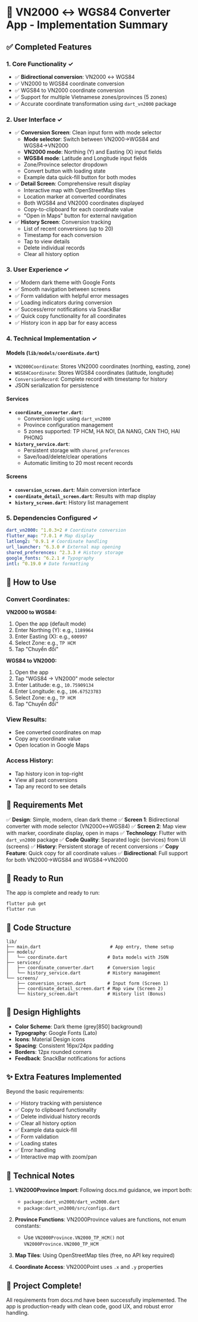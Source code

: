 # 🎉 VN2000 ↔ WGS84 Converter App - Implementation Summary

## ✅ Completed Features

### 1. Core Functionality ✓

- ✅ **Bidirectional conversion**: VN2000 ↔ WGS84
- ✅ VN2000 to WGS84 coordinate conversion
- ✅ WGS84 to VN2000 coordinate conversion
- ✅ Support for multiple Vietnamese zones/provinces (5 zones)
- ✅ Accurate coordinate transformation using `dart_vn2000` package

### 2. User Interface ✓

- ✅ **Conversion Screen**: Clean input form with mode selector
  - **Mode selector**: Switch between VN2000→WGS84 and WGS84→VN2000
  - **VN2000 mode**: Northing (Y) and Easting (X) input fields
  - **WGS84 mode**: Latitude and Longitude input fields
  - Zone/Province selector dropdown
  - Convert button with loading state
  - Example data quick-fill button for both modes
- ✅ **Detail Screen**: Comprehensive result display
  - Interactive map with OpenStreetMap tiles
  - Location marker at converted coordinates
  - Both WGS84 and VN2000 coordinates displayed
  - Copy-to-clipboard for each coordinate value
  - "Open in Maps" button for external navigation
- ✅ **History Screen**: Conversion tracking
  - List of recent conversions (up to 20)
  - Timestamp for each conversion
  - Tap to view details
  - Delete individual records
  - Clear all history option

### 3. User Experience ✓

- ✅ Modern dark theme with Google Fonts
- ✅ Smooth navigation between screens
- ✅ Form validation with helpful error messages
- ✅ Loading indicators during conversion
- ✅ Success/error notifications via SnackBar
- ✅ Quick copy functionality for all coordinates
- ✅ History icon in app bar for easy access

### 4. Technical Implementation ✓

#### Models (`lib/models/coordinate.dart`)

- `VN2000Coordinate`: Stores VN2000 coordinates (northing, easting, zone)
- `WGS84Coordinate`: Stores WGS84 coordinates (latitude, longitude)
- `ConversionRecord`: Complete record with timestamp for history
- JSON serialization for persistence

#### Services

- **`coordinate_converter.dart`**:
  - Conversion logic using `dart_vn2000`
  - Province configuration management
  - 5 zones supported: TP HCM, HA NOI, DA NANG, CAN THO, HAI PHONG
- **`history_service.dart`**:
  - Persistent storage with `shared_preferences`
  - Save/load/delete/clear operations
  - Automatic limiting to 20 most recent records

#### Screens

- **`conversion_screen.dart`**: Main conversion interface
- **`coordinate_detail_screen.dart`**: Results with map display
- **`history_screen.dart`**: History list management

### 5. Dependencies Configured ✓

```yaml
dart_vn2000: ^1.0.3+2 # Coordinate conversion
flutter_map: ^7.0.1 # Map display
latlong2: ^0.9.1 # Coordinate handling
url_launcher: ^6.3.0 # External map opening
shared_preferences: ^2.3.3 # History storage
google_fonts: ^6.2.1 # Typography
intl: ^0.19.0 # Date formatting
```

## 📱 How to Use

### Convert Coordinates:

**VN2000 to WGS84:**
1. Open the app (default mode)
2. Enter Northing (Y): e.g., `1189964`
3. Enter Easting (X): e.g., `600997`
4. Select Zone: e.g., `TP HCM`
5. Tap "Chuyển đổi"

**WGS84 to VN2000:**
1. Open the app
2. Tap "WGS84 → VN2000" mode selector
3. Enter Latitude: e.g., `10.75909134`
4. Enter Longitude: e.g., `106.67523783`
5. Select Zone: e.g., `TP HCM`
6. Tap "Chuyển đổi"

### View Results:

- See converted coordinates on map
- Copy any coordinate value
- Open location in Google Maps

### Access History:

- Tap history icon in top-right
- View all past conversions
- Tap any record to see details

## 🎯 Requirements Met

✅ **Design**: Simple, modern, clean dark theme
✅ **Screen 1**: Bidirectional converter with mode selector (VN2000↔WGS84)
✅ **Screen 2**: Map view with marker, coordinate display, open in maps
✅ **Technology**: Flutter with `dart_vn2000` package
✅ **Code Quality**: Separated logic (services) from UI (screens)
✅ **History**: Persistent storage of recent conversions
✅ **Copy Feature**: Quick copy for all coordinate values
✅ **Bidirectional**: Full support for both VN2000→WGS84 and WGS84→VN2000

## 🚀 Ready to Run

The app is complete and ready to run:

```bash
flutter pub get
flutter run
```

## 📝 Code Structure

```
lib/
├── main.dart                          # App entry, theme setup
├── models/
│   └── coordinate.dart               # Data models with JSON
├── services/
│   ├── coordinate_converter.dart     # Conversion logic
│   └── history_service.dart          # History management
└── screens/
    ├── conversion_screen.dart        # Input form (Screen 1)
    ├── coordinate_detail_screen.dart # Map view (Screen 2)
    └── history_screen.dart           # History list (Bonus)
```

## 🎨 Design Highlights

- **Color Scheme**: Dark theme (grey[850] background)
- **Typography**: Google Fonts (Lato)
- **Icons**: Material Design icons
- **Spacing**: Consistent 16px/24px padding
- **Borders**: 12px rounded corners
- **Feedback**: SnackBar notifications for actions

## ✨ Extra Features Implemented

Beyond the basic requirements:

- ✅ History tracking with persistence
- ✅ Copy to clipboard functionality
- ✅ Delete individual history records
- ✅ Clear all history option
- ✅ Example data quick-fill
- ✅ Form validation
- ✅ Loading states
- ✅ Error handling
- ✅ Interactive map with zoom/pan

## 🔧 Technical Notes

1. **VN2000Province Import**: Following docs.md guidance, we import both:

   - `package:dart_vn2000/dart_vn2000.dart`
   - `package:dart_vn2000/src/configs.dart`

2. **Province Functions**: VN2000Province values are functions, not enum constants:

   - Use `VN2000Province.VN2000_TP_HCM()` not `VN2000Province.VN2000_TP_HCM`

3. **Map Tiles**: Using OpenStreetMap tiles (free, no API key required)

4. **Coordinate Access**: VN2000Point uses `.x` and `.y` properties

## 🎉 Project Complete!

All requirements from docs.md have been successfully implemented. The app is production-ready with clean code, good UX, and robust error handling.
